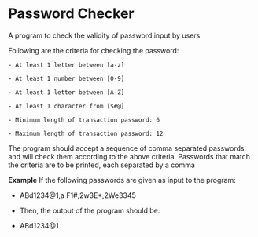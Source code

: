 # Password Checker

A program to check the validity of password input by users.

Following are the criteria for checking the password:

    - At least 1 letter between [a-z]

    - At least 1 number between [0-9]

    - At least 1 letter between [A-Z]

    - At least 1 character from [$#@]

    - Minimum length of transaction password: 6

    - Maximum length of transaction password: 12

The program should accept a sequence of comma separated passwords and will check them according to the above criteria. Passwords that match the criteria are to be printed, each separated by a comma

**Example**
If the following passwords are given as input to the program:

- ABd1234@1,a F1#,2w3E*,2We3345

- Then, the output of the program should be:

- ABd1234@1
